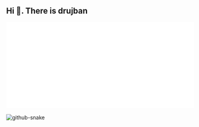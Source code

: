 ## Hi 👋. There is drujban

<!--START_SECTION:waka-->
<!--END_SECTION:waka-->

![Metrics](https://raw.githubusercontent.com/drujbanjo/drujbanjo/main/github-metrics.svg)

<picture>
  <source media="(prefers-color-scheme: dark)" srcset="output/github-contribution-grid-snake-dark.svg" />
  <source media="(prefers-color-scheme: light)" srcset="output/github-contribution-grid-snake.svg" />
  <img alt="github-snake" src="github-snake.svg" />
</picture>
